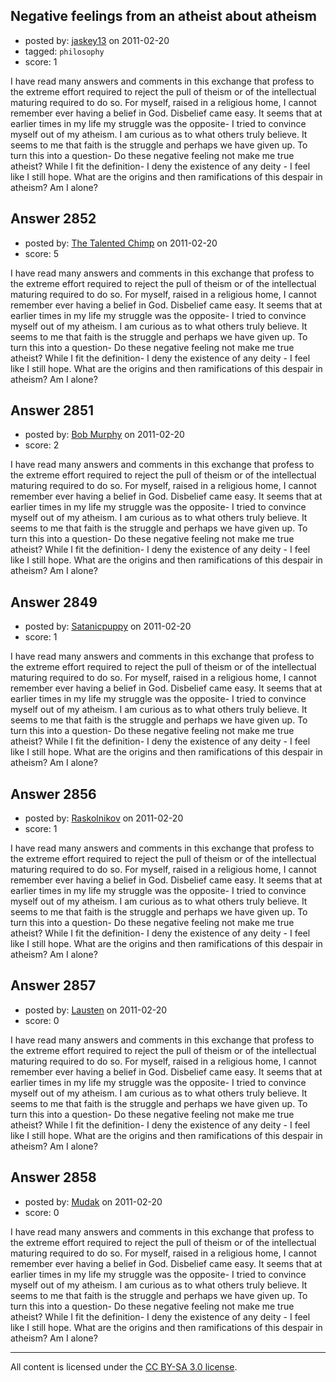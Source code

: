 ## Negative feelings from an atheist about atheism

- posted by: [jaskey13](https://stackexchange.com/users/-1/1107-jaskey13) on 2011-02-20
- tagged: `philosophy`
- score: 1

I have read many answers and comments in this exchange that profess to the extreme effort required to reject the pull of theism or of the intellectual maturing required to do so. For myself, raised in a religious home, I cannot remember ever having a belief in God. Disbelief came easy. It seems that at earlier times in my life my struggle was the opposite- I tried to convince myself out of my atheism. I am curious as to what others truly believe. It seems to me that faith is the struggle and perhaps we have given up. To turn this into a question- Do these negative feeling not make me true atheist? While I fit the definition- I deny the existence of any deity - I feel like I still hope. What are the origins and then ramifications of this despair in atheism? Am I alone?  


## Answer 2852

- posted by: [The Talented Chimp](https://stackexchange.com/users/-1/210-the-talented-chimp) on 2011-02-20
- score: 5

I have read many answers and comments in this exchange that profess to the extreme effort required to reject the pull of theism or of the intellectual maturing required to do so. For myself, raised in a religious home, I cannot remember ever having a belief in God. Disbelief came easy. It seems that at earlier times in my life my struggle was the opposite- I tried to convince myself out of my atheism. I am curious as to what others truly believe. It seems to me that faith is the struggle and perhaps we have given up. To turn this into a question- Do these negative feeling not make me true atheist? While I fit the definition- I deny the existence of any deity - I feel like I still hope. What are the origins and then ramifications of this despair in atheism? Am I alone?  


## Answer 2851

- posted by: [Bob Murphy](https://stackexchange.com/users/-1/674-bob-murphy) on 2011-02-20
- score: 2

I have read many answers and comments in this exchange that profess to the extreme effort required to reject the pull of theism or of the intellectual maturing required to do so. For myself, raised in a religious home, I cannot remember ever having a belief in God. Disbelief came easy. It seems that at earlier times in my life my struggle was the opposite- I tried to convince myself out of my atheism. I am curious as to what others truly believe. It seems to me that faith is the struggle and perhaps we have given up. To turn this into a question- Do these negative feeling not make me true atheist? While I fit the definition- I deny the existence of any deity - I feel like I still hope. What are the origins and then ramifications of this despair in atheism? Am I alone?  


## Answer 2849

- posted by: [Satanicpuppy](https://stackexchange.com/users/-1/169-satanicpuppy) on 2011-02-20
- score: 1

I have read many answers and comments in this exchange that profess to the extreme effort required to reject the pull of theism or of the intellectual maturing required to do so. For myself, raised in a religious home, I cannot remember ever having a belief in God. Disbelief came easy. It seems that at earlier times in my life my struggle was the opposite- I tried to convince myself out of my atheism. I am curious as to what others truly believe. It seems to me that faith is the struggle and perhaps we have given up. To turn this into a question- Do these negative feeling not make me true atheist? While I fit the definition- I deny the existence of any deity - I feel like I still hope. What are the origins and then ramifications of this despair in atheism? Am I alone?  


## Answer 2856

- posted by: [Raskolnikov](https://stackexchange.com/users/-1/144-raskolnikov) on 2011-02-20
- score: 1

I have read many answers and comments in this exchange that profess to the extreme effort required to reject the pull of theism or of the intellectual maturing required to do so. For myself, raised in a religious home, I cannot remember ever having a belief in God. Disbelief came easy. It seems that at earlier times in my life my struggle was the opposite- I tried to convince myself out of my atheism. I am curious as to what others truly believe. It seems to me that faith is the struggle and perhaps we have given up. To turn this into a question- Do these negative feeling not make me true atheist? While I fit the definition- I deny the existence of any deity - I feel like I still hope. What are the origins and then ramifications of this despair in atheism? Am I alone?  


## Answer 2857

- posted by: [Lausten](https://stackexchange.com/users/-1/584-lausten) on 2011-02-20
- score: 0

I have read many answers and comments in this exchange that profess to the extreme effort required to reject the pull of theism or of the intellectual maturing required to do so. For myself, raised in a religious home, I cannot remember ever having a belief in God. Disbelief came easy. It seems that at earlier times in my life my struggle was the opposite- I tried to convince myself out of my atheism. I am curious as to what others truly believe. It seems to me that faith is the struggle and perhaps we have given up. To turn this into a question- Do these negative feeling not make me true atheist? While I fit the definition- I deny the existence of any deity - I feel like I still hope. What are the origins and then ramifications of this despair in atheism? Am I alone?  


## Answer 2858

- posted by: [Mudak](https://stackexchange.com/users/-1/205-mudak) on 2011-02-20
- score: 0

I have read many answers and comments in this exchange that profess to the extreme effort required to reject the pull of theism or of the intellectual maturing required to do so. For myself, raised in a religious home, I cannot remember ever having a belief in God. Disbelief came easy. It seems that at earlier times in my life my struggle was the opposite- I tried to convince myself out of my atheism. I am curious as to what others truly believe. It seems to me that faith is the struggle and perhaps we have given up. To turn this into a question- Do these negative feeling not make me true atheist? While I fit the definition- I deny the existence of any deity - I feel like I still hope. What are the origins and then ramifications of this despair in atheism? Am I alone?  



---

All content is licensed under the [CC BY-SA 3.0 license](https://creativecommons.org/licenses/by-sa/3.0/).
